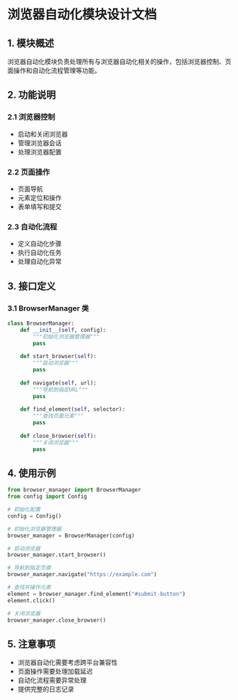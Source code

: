 # 浏览器自动化模块设计文档

## 1. 模块概述

浏览器自动化模块负责处理所有与浏览器自动化相关的操作，包括浏览器控制、页面操作和自动化流程管理等功能。

## 2. 功能说明

### 2.1 浏览器控制
- 启动和关闭浏览器
- 管理浏览器会话
- 处理浏览器配置

### 2.2 页面操作
- 页面导航
- 元素定位和操作
- 表单填写和提交

### 2.3 自动化流程
- 定义自动化步骤
- 执行自动化任务
- 处理自动化异常

## 3. 接口定义

### 3.1 BrowserManager 类
```python
class BrowserManager:
    def __init__(self, config):
        """初始化浏览器管理器"""
        pass
        
    def start_browser(self):
        """启动浏览器"""
        pass
        
    def navigate(self, url):
        """导航到指定URL"""
        pass
        
    def find_element(self, selector):
        """查找页面元素"""
        pass
        
    def close_browser(self):
        """关闭浏览器"""
        pass
```

## 4. 使用示例

```python
from browser_manager import BrowserManager
from config import Config

# 初始化配置
config = Config()

# 初始化浏览器管理器
browser_manager = BrowserManager(config)

# 启动浏览器
browser_manager.start_browser()

# 导航到指定页面
browser_manager.navigate("https://example.com")

# 查找并操作元素
element = browser_manager.find_element("#submit-button")
element.click()

# 关闭浏览器
browser_manager.close_browser()
```

## 5. 注意事项

- 浏览器自动化需要考虑跨平台兼容性
- 页面操作需要处理加载延迟
- 自动化流程需要异常处理
- 提供完整的日志记录 